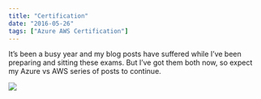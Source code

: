 ```yaml
---
title: "Certification"
date: "2016-05-26"
tags: ["Azure AWS Certification"]
---
```


It’s been a busy year and my blog posts have suffered while I’ve been preparing and sitting these exams. But I’ve got them both now, so expect my Azure vs AWS series of posts to continue.

![](/images/./image.axd?picture=signature_thumb_1.png)
